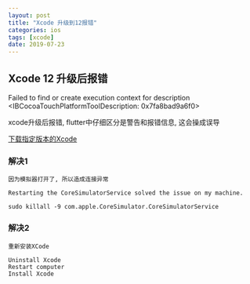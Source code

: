 ```yaml
---
layout: post
title: "Xcode 升级到12报错"
categories: ios
tags: [xcode]
date: 2019-07-23
---
```


## Xcode 12 升级后报错

Failed to find or create execution context for description <IBCocoaTouchPlatformToolDescription: 0x7fa8bad9a6f0>

xcode升级后报错, flutter中仔细区分是警告和报错信息, 这会操成误导

[下载指定版本的Xcode](https://developer.apple.com/download/more/)

### 解决1

    因为模拟器打开了, 所以造成连接异常

    Restarting the CoreSimulatorService solved the issue on my machine.

    sudo killall -9 com.apple.CoreSimulator.CoreSimulatorService

### 解决2

    重新安装XCode

    Uninstall Xcode
    Restart computer
    Install Xcode
